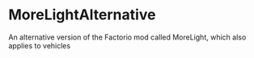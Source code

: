 # MoreLightAlternative
An alternative version of the Factorio mod called MoreLight, which also applies to vehicles
